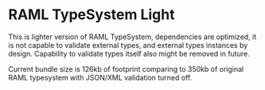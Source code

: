 # RAML TypeSystem Light 

This is lighter version of RAML TypeSystem, dependencies are optimized, it is not capable to validate external types,
and external types instances by design. Capability to validate types itself also might be removed in future.

Current bundle size is 126kb of footprint comparing to 350kb of original RAML typesystem with JSON/XML validation turned off.

